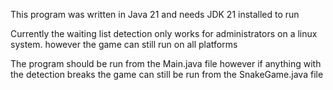 This program was written in Java 21 and needs JDK 21 installed to run

Currently the waiting list detection only works for administrators on a linux system. however the game can still run on all platforms

The program should be run from the Main.java file however if anything with the detection breaks the game can still be run from the SnakeGame.java file
